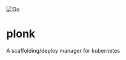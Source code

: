 ![Go](https://github.com/winkoz/plonk/workflows/Go/badge.svg?branch=base)

# plonk
A scaffolding/deploy manager for kubernetes

